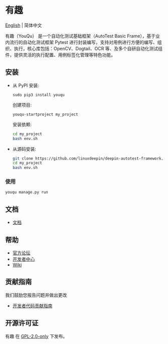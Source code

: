 # 有趣

[English](README.md) | 简体中文

有趣（YouQu） 是一个自动化测试基础框架（AutoTest Basic Frame），基于业内流行的自动化测试框架 Pytest 进行封装编写，支持对用例进行方便的编写、组织、执行，核心库包括：OpenCV、Dogtail、OCR 等、及多个自研自动化测试组件，提供灵活的执行配置、用例标签化管理等特色功能。

## 安装

- 从 PyPI 安装:

  ```shel
  sudo pip3 install youqu
  ```

  创建项目:

  ```shell
  youqu-startproject my_project
  ```

  安装依赖:

  ```sh
  cd my_project
  bash env.sh
  ```

- 从源码安装:

  ```sh
  git clone https://github.com/linuxdeepin/deepin-autotest-framework.git my_project
  cd my_project
  bash env.sh
  ```

### 使用

```sh
youqu manage.py run
```

## 文档

- [文档](https://mikigo.github.io/youqu-docs/)

## 帮助

- [官方论坛](https://bbs.deepin.org/) 
- [开发者中心](https://github.com/linuxdeepin/developer-center) 
- [Wiki](https://wiki.deepin.org/)

## 贡献指南

我们鼓励您报告问题并做出更改

- [开发者代码贡献指南](https://github.com/linuxdeepin/developer-center/wiki/Contribution-Guidelines-for-Developers) 

## 开源许可证

有趣 在 [GPL-2.0-only](LICENSE) 下发布。